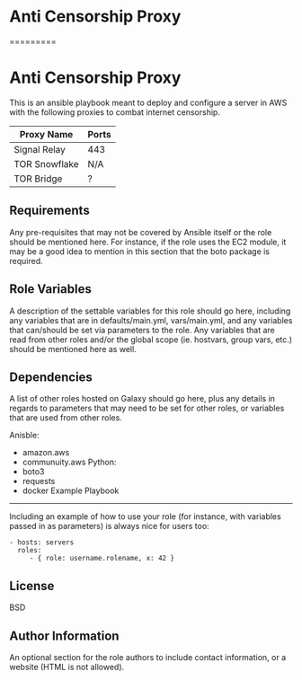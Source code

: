 # Anti Censorship Proxy
=========

# Anti Censorship Proxy

This is an ansible playbook meant to deploy and configure a server in AWS with the following proxies to combat internet censorship. 

| Proxy Name    | Ports |
|---------------|-------|
| Signal Relay  | 443   |
| TOR Snowflake | N/A   |
| TOR Bridge    |  ?    |


Requirements
------------

Any pre-requisites that may not be covered by Ansible itself or the role should be mentioned here. For instance, if the role uses the EC2 module, it may be a good idea to mention in this section that the boto package is required.

Role Variables
--------------

A description of the settable variables for this role should go here, including any variables that are in defaults/main.yml, vars/main.yml, and any variables that can/should be set via parameters to the role. Any variables that are read from other roles and/or the global scope (ie. hostvars, group vars, etc.) should be mentioned here as well.

Dependencies
------------

A list of other roles hosted on Galaxy should go here, plus any details in regards to parameters that may need to be set for other roles, or variables that are used from other roles.

Anisble:
  - amazon.aws
  - communuity.aws
Python:
  - boto3
  - requests
  - docker
Example Playbook
----------------

Including an example of how to use your role (for instance, with variables passed in as parameters) is always nice for users too:

    - hosts: servers
      roles:
         - { role: username.rolename, x: 42 }

License
-------

BSD

Author Information
------------------

An optional section for the role authors to include contact information, or a website (HTML is not allowed).
